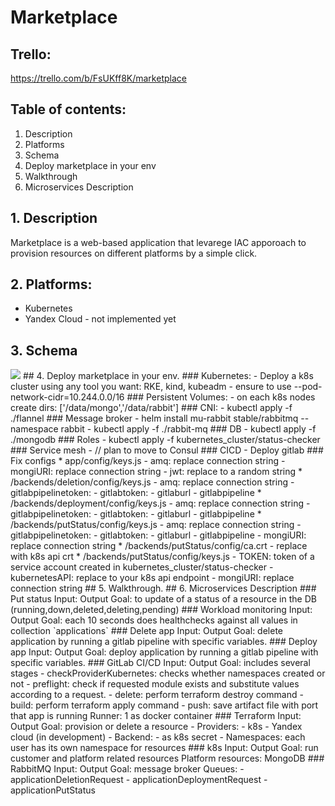 # Marketplace 

## Trello:
https://trello.com/b/FsUKff8K/marketplace

## Table of contents: 
1. Description
2. Platforms
3. Schema
4. Deploy marketplace in your env
5. Walkthrough
6. Microservices Description


## 1. Description
Marketplace is a web-based application that levarege IAC apporoach to provision resources on different platforms by a simple click. 
## 2. Platforms:
* Kubernetes
* Yandex Cloud - not implemented yet
## 3. Schema
<img src="https://gitlab.com/effaceurs90/marketplace/-/raw/main/Diagram.jpg"/>
## 4. Deploy marketplace in your env. 
### Kubernetes:
- Deploy a k8s cluster using any tool you want: RKE, kind, kubeadm
- ensure to use --pod-network-cidr=10.244.0.0/16
### Persistent Volumes:
- on each k8s nodes create dirs: ['/data/mongo','/data/rabbit']
### CNI:
- kubectl apply -f ./flannel
### Message broker
- helm install mu-rabbit stable/rabbitmq --namespace rabbit
- kubectl apply -f ./rabbit-mq
### DB
- kubectl apply -f ./mongodb
### Roles
- kubectl apply -f kubernetes_cluster/status-checker
### Service mesh
- // plan to move to Consul
### CICD
- Deploy gitlab
### Fix configs
* app/config/keys.js
    - amq: replace connection string 
    - mongiURI: replace connection string 
    - jwt: replace to a random string
* /backends/deletion/config/keys.js
    - amq: replace connection string 
    - gitlabpipelinetoken: 
    - gitlabtoken:
    - gitlaburl
    - gitlabpipeline
* /backends/deployment/config/keys.js
    - amq: replace connection string 
    - gitlabpipelinetoken: 
    - gitlabtoken:
    - gitlaburl
    - gitlabpipeline
 * /backends/putStatus/config/keys.js
    - amq: replace connection string 
    - gitlabpipelinetoken: 
    - gitlabtoken:
    - gitlaburl
    - gitlabpipeline   
    - mongiURI: replace connection string 
 * /backends/putStatus/config/ca.crt
    -  replace with k8s api crt
 * /backends/putStatus/config/keys.js
    - TOKEN: token of a service account created in kubernetes_cluster/status-checker
    - kubernetesAPI: replace to your k8s api endpoint   
    - mongiURI: replace connection string 
 ## 5. Walkthrough. 
 ## 6. Microservices Description
### Put status
Input: 
Output
Goal: to update of a status of a resource in the DB (running,down,deleted,deleting,pending)
### Workload monitoring
Input: 
Output
Goal: each 10 seconds does healthchecks against all values in collection `applications` 
### Delete app
Input: 
Output
Goal: delete application by running a gitlab pipeline with specific variables. 
### Deploy app
Input: 
Output
Goal: deploy application by running a gitlab pipeline with specific variables. 
### GitLab CI/CD
Input: 
Output
Goal: includes several stages 
- checkProviderKubernetes: checks whether namespaces created or not
- preflight: check if requested module exists and substitute values according to a request.
- delete: perform terraform destroy command
- build: perform terraform apply command
- push: save artifact file with port that app is running
Runner: 1 as docker container
### Terraform
Input: 
Output
Goal: provision or delete a resource
- Providers:
   - k8s
   - Yandex cloud (in development)
- Backend:
   - as k8s secret
- Namespaces: each user has its own namespace for resources
### k8s
Input: 
Output
Goal: run customer and platform related resources
Platform resources: MongoDB
### RabbitMQ
Input: 
Output
Goal: message broker
Queues:
- applicationDeletionRequest
- applicationDeploymentRequest
- applicationPutStatus
